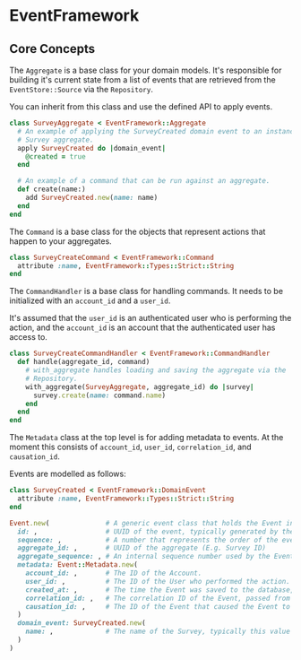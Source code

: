 # EventFramework

## Core Concepts

The `Aggregate` is a base class for your domain models. It's responsible for
building it's current state from a list of events that are retrieved from the
`EventStore::Source` via the `Repository`.

You can inherit from this class and use the defined API to apply events.

``` ruby
class SurveyAggregate < EventFramework::Aggregate
  # An example of applying the SurveyCreated domain event to an instance of a
  # Survey aggregate.
  apply SurveyCreated do |domain_event|
    @created = true
  end

  # An example of a command that can be run against an aggregate.
  def create(name:)
    add SurveyCreated.new(name: name)
  end
end
```

The `Command` is a base class for the objects that represent actions that
happen to your aggregates.

``` ruby
class SurveyCreateCommand < EventFramework::Command
  attribute :name, EventFramework::Types::Strict::String
end
```

The `CommandHandler` is a base class for handling commands. It needs to be
initialized with an `account_id` and a `user_id`.

It's assumed that the `user_id` is an authenticated user who is performing the
action, and the `account_id` is an account that the authenticated user has
access to.

``` ruby
class SurveyCreateCommandHandler < EventFramework::CommandHandler
  def handle(aggregate_id, command)
    # with_aggregate handles loading and saving the aggregate via the
    # Repository.
    with_aggregate(SurveyAggregate, aggregate_id) do |survey|
      survey.create(name: command.name)
    end
  end
end
```

The `Metadata` class at the top level is for adding metadata to events. At the
moment this consists of `account_id`, `user_id`, `correlation_id`, and
`causation_id`.

Events are modelled as follows:

``` ruby
class SurveyCreated < EventFramework::DomainEvent
  attribute :name, EventFramework::Types::Strict::String
end

Event.new(              # A generic event class that holds the Event information
  id: ,                 # UUID of the event, typically generated by the database.
  sequence: ,           # A number that represents the order of the event in the entire event stream, generated by the database.
  aggregate_id: ,       # UUID of the aggregate (E.g. Survey ID)
  aggregate_sequence: , # An internal sequence number used by the Event Store to ensure consistency.
  metadata: Event::Metadata.new(
    account_id: ,       # The ID of the Account.
    user_id: ,          # The ID of the User who performed the action.
    created_at: ,       # The time the Event was saved to the database, generated by the database.
    correlation_id: ,   # The correlation ID of the Event, passed from the web client.
    causation_id: ,     # The ID of the Event that caused the Event to be created via a Reactor.
  )
  domain_event: SurveyCreated.new(
    name: ,             # The name of the Survey, typically this value would come from request params.
  )
)
```
